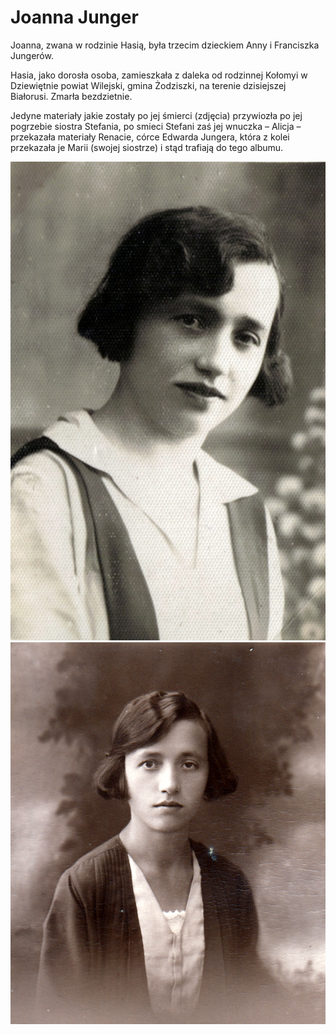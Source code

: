# Joanna Junger

Joanna, zwana w rodzinie Hasią, była trzecim dzieckiem Anny i Franciszka Jungerów.

Hasia, jako dorosła osoba, zamieszkała z daleka od rodzinnej Kołomyi w Dziewiętnie powiat Wilejski, gmina Żodziszki, na terenie dzisiejszej Białorusi. Zmarła bezdzietnie.

Jedyne materiały jakie zostały po jej śmierci (zdjęcia) przywiozła po jej pogrzebie siostra Stefania, po smieci Stefani zaś jej wnuczka – Alicja – przekazała materiały Renacie, córce Edwarda Jungera, która z kolei przekazała je Marii (swojej siostrze) i stąd trafiają do tego albumu.

![image-017-01](image-017-01.jpg)
![image-017-02](image-017-02.jpg)